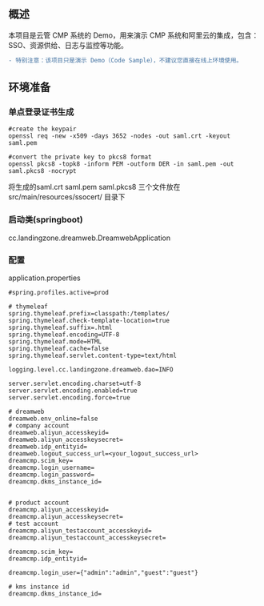 ## 概述

本项目是云管 CMP 系统的 Demo，用来演示 CMP 系统和阿里云的集成，包含：SSO、资源供给、日志与监控等功能。

```diff
- 特别注意：该项目只是演示 Demo（Code Sample），不建议您直接在线上环境使用。
```

## 环境准备

### 单点登录证书生成

```shell
#create the keypair
openssl req -new -x509 -days 3652 -nodes -out saml.crt -keyout saml.pem

#convert the private key to pkcs8 format
openssl pkcs8 -topk8 -inform PEM -outform DER -in saml.pem -out saml.pkcs8 -nocrypt
```

将生成的saml.crt saml.pem  saml.pkcs8 三个文件放在src/main/resources/ssocert/ 目录下

### 启动类(springboot)
cc.landingzone.dreamweb.DreamwebApplication

### 配置
application.properties

```
#spring.profiles.active=prod

# thymeleaf
spring.thymeleaf.prefix=classpath:/templates/
spring.thymeleaf.check-template-location=true
spring.thymeleaf.suffix=.html
spring.thymeleaf.encoding=UTF-8
spring.thymeleaf.mode=HTML
spring.thymeleaf.cache=false
spring.thymeleaf.servlet.content-type=text/html

logging.level.cc.landingzone.dreamweb.dao=INFO

server.servlet.encoding.charset=utf-8
server.servlet.encoding.enabled=true
server.servlet.encoding.force=true

# dreamweb
dreamweb.env_online=false
# company account
dreamweb.aliyun_accesskeyid=
dreamweb.aliyun_accesskeysecret=
dreamweb.idp_entityid=
dreamweb.logout_success_url=<your_logout_success_url>
dreamcmp.scim_key=
dreamcmp.login_username= 
dreamcmp.login_password= 
dreamcmp.dkms_instance_id= 


# product account
dreamcmp.aliyun_accesskeyid=
dreamcmp.aliyun_accesskeysecret=
# test account
dreamcmp.aliyun_testaccount_accesskeyid=
dreamcmp.aliyun_testaccount_accesskeysecret=

dreamcmp.scim_key=
dreamcmp.idp_entityid=

dreamcmp.login_user={"admin":"admin","guest":"guest"}

# kms instance id
dreamcmp.dkms_instance_id=
```

